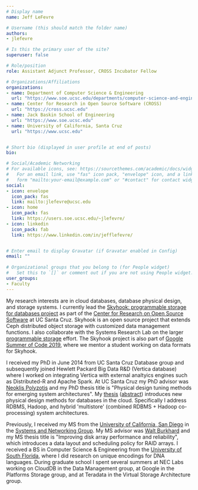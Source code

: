 ```yaml
---
# Display name
name: Jeff LeFevre

# Username (this should match the folder name)
authors:
- jlefevre

# Is this the primary user of the site?
superuser: false

# Role/position
role: Assistant Adjunct Professor, CROSS Incubator Fellow

# Organizations/Affiliations
organizations:
- name: Department of Computer Science & Engineering
  url: "https://www.soe.ucsc.edu/departments/computer-science-and-engineering"
- name: Center for Research in Open Source Software (CROSS)
  url: "https://cross.ucsc.edu"
- name: Jack Baskin School of Engineering
  url: "https://www.soe.ucsc.edu"
- name: University of California, Santa Cruz
  url: "https://www.ucsc.edu"


# Short bio (displayed in user profile at end of posts)
bio: 

# Social/Academic Networking
# For available icons, see: https://sourcethemes.com/academic/docs/widgets/#icons
#   For an email link, use "fas" icon pack, "envelope" icon, and a link in the
#   form "mailto:your-email@example.com" or "#contact" for contact widget.
social:
- icon: envelope
  icon_pack: fas
  link: mailto:jlefevre@ucsc.edu
- icon: home
  icon_pack: fas
  link: https://users.soe.ucsc.edu/~jlefevre/
- icon: linkedin
  icon_pack: fab
  link: https://www.linkedin.com/in/jefflefevre/


# Enter email to display Gravatar (if Gravatar enabled in Config)
email: ""
  
# Organizational groups that you belong to (for People widget)
#   Set this to `[]` or comment out if you are not using People widget.  
user_groups:
- Faculty
---
```

My research interests are in cloud databases, database physical design, and storage systems. I currently lead the [Skyhook: programmable storage for databases project](https://skyhookdm.com) as part of the [Center for Research on Open Source Software](https://cross.ucsc.edu) at UC Santa Cruz. Skyhook is an open source project that extends Ceph distributed object storage with customized data management functions. I also collaborate with the Systems Research Lab on the larger [programmable storage](http://www.programmability.us/) effort. The Skyhook project is also part of [Google Summer of Code 2019](https://summerofcode.withgoogle.com/organizations/4813203146539008/), where we mentor a student working on data formats for Skyhook.

I received my PhD in June 2014 from UC Santa Cruz Database group and subsequently joined Hewlett Packard Big Data R&D (Vertica database) where I worked on integrating Vertica with external analtyics engines such as Distributed-R and Apache Spark. At UC Santa Cruz my PhD advisor was [Neoklis Polyzotis](https://research.google.com/pubs/NeoklisPolyzotis.html) and my PhD thesis title is "Physical design tuning methods for emerging system architectures". My [thesis](http://escholarship.org/uc/item/7ck0q3nn) ([abstract](https://users.soe.ucsc.edu/~jlefevre/abstract.txt)) introduces new physical design methods for databases in the cloud. Specifically I address RDBMS, Hadoop, and hybrid 'multistore' (combined RDBMS + Hadoop co-processing) system architectures.

Previously, I received my MS from the [University of California, San Diego](http://www-cse.ucsd.edu/) in the [Systems and Networking Group](http://www.sysnet.ucsd.edu/sysnet/). My MS advisor was [Walt Burkhard](http://www.jacobsschool.ucsd.edu/faculty/faculty_bios/index.sfe?fmp_recid=100) and my MS thesis title is "Improving disk array performance and reliability", which introduces a data layout and scheduling policy for RAID arrays. I received a BS in Computer Science & Engineering from the [University of South Florida](http://www.cse.usf.edu/), where I did research on unique encodings for DNA languages. During graduate school I spent several summers at NEC Labs working on CloudDB in the Data Management group, at Google in the Platforms Storage group, and at Teradata in the Virtual Storage Architecture group. 

